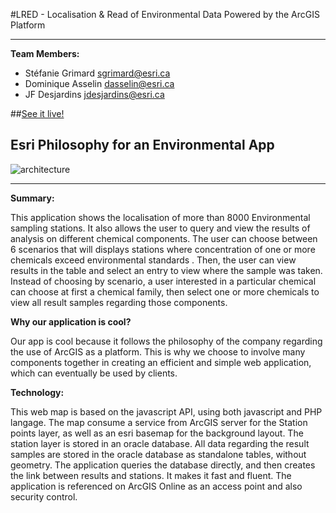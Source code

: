 #LRED - Localisation & Read of Environmental Data Powered by the ArcGIS Platform

----

**Team Members:**

*	Stéfanie Grimard <sgrimard@esri.ca>
*	Dominique Asselin <dasselin@esri.ca>
*	JF Desjardins <jdesjardins@esri.ca>



##[See it live!](http://172.31.17.122:5050/lred/station.php)  

## Esri Philosophy for an Environmental App

![architecture](https://raw.githubusercontent.com/jfdesjardins2000/TechTrek_Idol_2014/master/LRED/description.jpg)

---- 

**Summary:**

This application shows the localisation of more than 8000 Environmental sampling stations.  It also  allows the user to query and view the results of analysis on different chemical components. The user can choose between 6 scenarios that will displays stations where concentration of one or more chemicals exceed environmental standards . Then, the user can view results in the table and select an entry to view where the sample was taken. Instead of choosing by scenario, a user interested in a particular chemical  can choose at first a chemical family, then select one or more chemicals to view all result samples regarding those components.
 

**Why our application is cool?**

Our app is cool because it follows the philosophy of the company regarding the use of ArcGIS as a platform. This is why we choose to involve many components together in creating an efficient and simple web application, which can eventually be used by clients.  

**Technology:**

This web map is based on the javascript API, using both javascript and PHP langage.  The map consume a service from ArcGIS server for the Station points layer, as well as an esri basemap for the background layout.  The station layer is stored in an oracle database. All data regarding the result samples are stored in the oracle database as standalone tables, without geometry. The application queries the database directly, and then creates the link between results and stations. It makes it fast and fluent.  The application is referenced on ArcGIS Online as an access point and also security control.
 
 